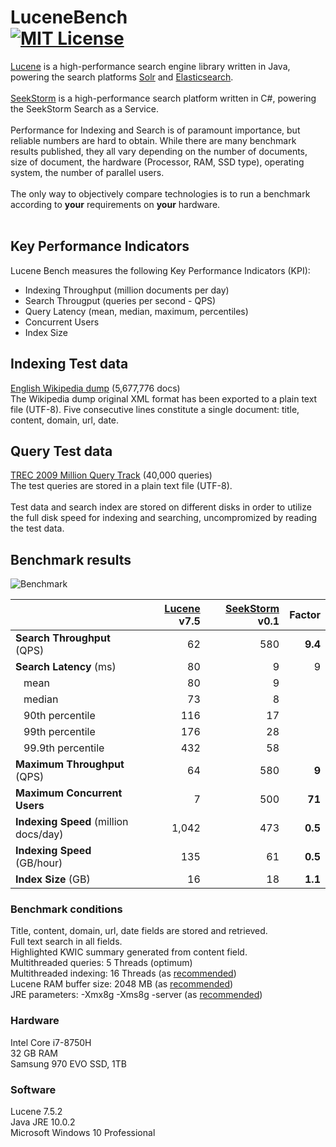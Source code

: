 LuceneBench<br>
[![MIT License](https://img.shields.io/github/license/wolfgarbe/lucenebench.svg)](https://github.com/wolfgarbe/LuceneBench/blob/master/LICENSE)
========
[Lucene](http://lucene.apache.org/core/) is a high-performance search engine library written in Java, powering the search platforms  [Solr](http://lucene.apache.org/solr/) and [Elasticsearch](https://www.elastic.co/de/products/elasticsearch).
<br><br>
[SeekStorm](https://seekstorm.com) is a high-performance search platform written in C#, powering the SeekStorm Search as a Service.
<br><br>
Performance for Indexing and Search is of paramount importance, but reliable numbers are hard to obtain. 
While there are many benchmark results published, they all vary depending on the number of documents, size of document, the hardware (Processor, RAM, SSD type), operating system, the number of parallel users. 
<br><br>
The only way to objectively compare technologies is to run a benchmark according to **your** requirements on **your** hardware.
<br><br>
## Key Performance Indicators
Lucene Bench measures the following Key Performance Indicators (KPI):
<br>
* Indexing Throughput (million documents per day)
* Search Througput (queries per second - QPS)
* Query Latency (mean, median, maximum, percentiles)
* Concurrent Users
* Index Size

## Indexing Test data
[English Wikipedia dump](https://dumps.wikimedia.org/enwiki/latest/enwiki-latest-pages-articles.xml.bz2) (5,677,776 docs)<br>
The Wikipedia dump original XML format has been exported to a plain text file (UTF-8).
Five consecutive lines constitute a single document: title, content, domain, url, date.

## Query Test data
[TREC 2009 Million Query Track](https://trec.nist.gov/data/million.query09.html) (40,000 queries)<br>
The test queries are stored in a plain text file (UTF-8).
<br><br>
Test data and search index are stored on different disks in order to utilize the full disk speed for indexing and searching, uncompromized by reading the test data.

## Benchmark results

![Benchmark](https://wolfgarbe.github.io/LuceneBench/img/lucenebench.png "Benchmark")

|                           | [Lucene](http://lucene.apache.org/core/) v7.5   | [SeekStorm](https://seekstorm.com/) v0.1   | Factor |
| :--- | ---: | ---: | ---: |    
| **Search Throughput** (QPS)   | 62  | 580  | **9.4**  | 
| **Search Latency** (ms)   | 80  |  9 |  9 | **8.9**
| &nbsp;&nbsp;&nbsp;mean |  80 | 9  |  |
| &nbsp;&nbsp;&nbsp;median |  73 | 8  |  |
| &nbsp;&nbsp;&nbsp;90th percentile | 116  | 17  |  |
| &nbsp;&nbsp;&nbsp;99th percentile | 176  | 28  |  |
| &nbsp;&nbsp;&nbsp;99.9th percentile| 432  | 58  |  | 
| **Maximum Throughput** (QPS)   | 64  | 580  | **9** | 
| **Maximum Concurrent Users**  | 7  | 500  | **71** |
| **Indexing Speed** (million docs/day) | 1,042 | 473  | **0.5** |
| **Indexing Speed** (GB/hour)  | 135  | 61  |  **0.5** |
| **Index Size** (GB)           | 16  | 18  | **1.1** |

### Benchmark conditions
Title, content, domain, url, date fields are stored and retrieved.<br>
Full text search in all fields.<br>
Highlighted KWIC summary generated from content field.<br>
Multithreaded queries: 5 Threads (optimum)<br>
Multithreaded indexing: 16 Threads (as [recommended](https://home.apache.org/~mikemccand/lucenebench/indexing.html))<br>
Lucene RAM buffer size: 2048 MB (as [recommended](https://home.apache.org/~mikemccand/lucenebench/indexing.html))<br>
JRE parameters: -Xmx8g -Xms8g -server (as [recommended](https://home.apache.org/~mikemccand/lucenebench/indexing.html))

### Hardware
Intel Core i7-8750H<br>
32 GB RAM<br>
Samsung 970 EVO SSD, 1TB<br>

### Software
Lucene 7.5.2<br>
Java JRE 10.0.2<br>
Microsoft Windows 10 Professional<br>
